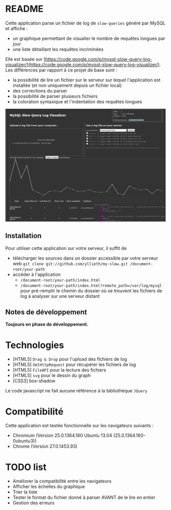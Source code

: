 README
======

Cette application parse un fichier de log de `slow-queries` généré par MySQL et affiche :
* un graphique permettant de visualier le nombre de requêtes longues par jour
* une liste détaillant les requêtes incriminées

Elle est basée sur [https://code.google.com/p/mysql-slow-query-log-visualizer/](https://code.google.com/p/mysql-slow-query-log-visualizer/).
Les différences par rapport à ce projet de base sont :
* la possibilité de lire un fichier sur le serveur sur lequel l'application est installée (et non uniquement depuis un fichier local)
* des corrections du parser
* la possibilité de parser plusieurs fichiers
* la coloration syntaxique et l'indentation des requêtes longues

![](img/preview.png?raw=true)

Installation
------------

Pour utiliser cette application sur votre serveur, il suffit de 

* télécharger les sources dans un dossier accessible par votre serveur web `git clone git://github.com/yllieth/my-slow.git /document-root/your-path`
* accéder à l'application
	* `/document-root/your-path/index.html`
	* `/document-root/your-path/index.html?remote_path=/var/log/mysql` pour pré-remplir le chemin du dossier où se trouvent les fichiers de log à analyser sur une serveur distant

Notes de développement
----------------------

**Toujours en phase de développement.**

# Technologies

* [HTML5] `Drag & Drop` pour l'upload des fichiers de log
* [HTML5] `XmlHttpRequest` pour récupérer les fichiers de log
* [HTML5] `FileAPI` pour la lecture des fichiers
* [HTML5] `svg` pour le dessin du graph
* [CSS3]  box-shadow

Le code javascript ne fait aucune référence à la bibliothèque `JQuery`

# Compatibilité

Cette application est testée fonctionnelle sur les navigateurs suivants :
* Chromium (Version 25.0.1364.160 Ubuntu 13.04 (25.0.1364.160-0ubuntu3))
* Chrome (Version 27.0.1453.93)

# TODO list

* Améliorer la compatibilité entre les navigateurs
* Afficher les échelles du graphique
* Trier la liste
* Tester le format du fichier donné à parser AVANT de le lire en entier
* Gestion des erreurs